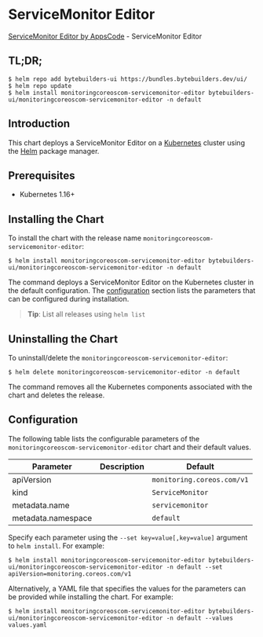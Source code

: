 # ServiceMonitor Editor

[ServiceMonitor Editor by AppsCode](https://byte.builders) - ServiceMonitor Editor

## TL;DR;

```console
$ helm repo add bytebuilders-ui https://bundles.bytebuilders.dev/ui/
$ helm repo update
$ helm install monitoringcoreoscom-servicemonitor-editor bytebuilders-ui/monitoringcoreoscom-servicemonitor-editor -n default
```

## Introduction

This chart deploys a ServiceMonitor Editor on a [Kubernetes](http://kubernetes.io) cluster using the [Helm](https://helm.sh) package manager.

## Prerequisites

- Kubernetes 1.16+

## Installing the Chart

To install the chart with the release name `monitoringcoreoscom-servicemonitor-editor`:

```console
$ helm install monitoringcoreoscom-servicemonitor-editor bytebuilders-ui/monitoringcoreoscom-servicemonitor-editor -n default
```

The command deploys a ServiceMonitor Editor on the Kubernetes cluster in the default configuration. The [configuration](#configuration) section lists the parameters that can be configured during installation.

> **Tip**: List all releases using `helm list`

## Uninstalling the Chart

To uninstall/delete the `monitoringcoreoscom-servicemonitor-editor`:

```console
$ helm delete monitoringcoreoscom-servicemonitor-editor -n default
```

The command removes all the Kubernetes components associated with the chart and deletes the release.

## Configuration

The following table lists the configurable parameters of the `monitoringcoreoscom-servicemonitor-editor` chart and their default values.

|     Parameter      | Description |          Default           |
|--------------------|-------------|----------------------------|
| apiVersion         |             | `monitoring.coreos.com/v1` |
| kind               |             | `ServiceMonitor`           |
| metadata.name      |             | `servicemonitor`           |
| metadata.namespace |             | `default`                  |


Specify each parameter using the `--set key=value[,key=value]` argument to `helm install`. For example:

```console
$ helm install monitoringcoreoscom-servicemonitor-editor bytebuilders-ui/monitoringcoreoscom-servicemonitor-editor -n default --set apiVersion=monitoring.coreos.com/v1
```

Alternatively, a YAML file that specifies the values for the parameters can be provided while
installing the chart. For example:

```console
$ helm install monitoringcoreoscom-servicemonitor-editor bytebuilders-ui/monitoringcoreoscom-servicemonitor-editor -n default --values values.yaml
```
